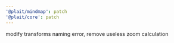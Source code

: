 ```yaml
---
'@plait/mindmap': patch
'@plait/core': patch
---
```


modify transforms naming error, remove useless zoom calculation
